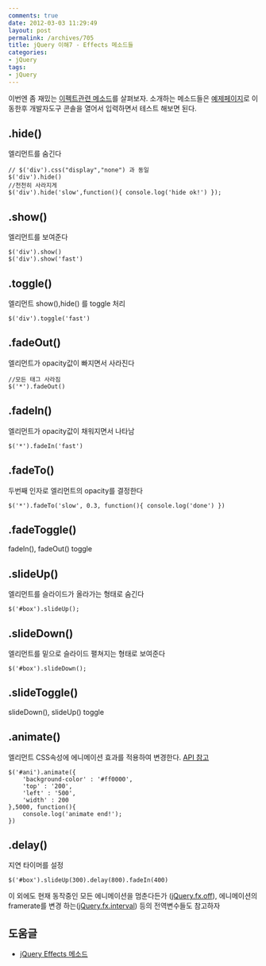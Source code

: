 ```yaml
---
comments: true
date: 2012-03-03 11:29:49
layout: post
permalink: /archives/705
title: jQuery 이해7 - Effects 메소드들
categories:
- jQuery
tags:
- jQuery
---
```


이번엔 좀 재밌는 [이펙트관련 메소드](http://api.jquery.com/category/effects/)를 살펴보자. 소개하는 메소드들은 [예제페이지](/ex/jquery/ex.html)로 이동한후 개발자도구 콘솔을 열어서 입력하면서 테스트 해보면 된다.





## .hide()





엘리먼트를 숨긴다




    
    // $('div').css("display","none") 과 동일
    $('div').hide()
    //천천히 사라지게
    $('div').hide('slow',function(){ console.log('hide ok!') });
    





## .show()





엘리먼트를 보여준다




    
    $('div').show()
    $('div').show('fast')
    





## .toggle()





엘리먼트 show(),hide() 를 toggle 처리




    
    $('div').toggle('fast')
    





## .fadeOut()





엘리먼트가 opacity값이 빠지면서 사라진다




    
    //모든 태그 사라짐 
    $('*').fadeOut()
    





## .fadeIn()





엘리먼트가 opacity값이 채워지면서 나타남




    
    $('*').fadeIn('fast')
    





## .fadeTo()





두번째 인자로 엘리먼트의 opacity를 결정한다




    
    $('*').fadeTo('slow', 0.3, function(){ console.log('done') })
    





## .fadeToggle()





fadeIn(), fadeOut() toggle





## .slideUp()





엘리먼트를 슬라이드가 올라가는 형태로 숨긴다




    
    $('#box').slideUp();
    





## .slideDown()





엘리먼트를 밑으로 슬라이드 펼쳐지는 형태로 보여준다




    
    $('#box').slideDown();
    





## .slideToggle()





slideDown(), slideUp() toggle





## .animate()





엘리먼트 CSS속성에 에니메이션 효과를 적용하여 변경한다. [API 참고](http://api.jquery.com/animate/)




    
    $('#ani').animate({ 
        'background-color' : '#ff0000',
        'top' : '200',
        'left' : '500',
        'width' : 200
    },5000, function(){
        console.log('animate end!');
    })
    





## .delay()





지연 타이머를 설정




    
    $('#box').slideUp(300).delay(800).fadeIn(400)
    





이 외에도 현재 동작중인 모든 에니메이션을 멈춘다든가 ([jQuery.fx.off](http://api.jquery.com/jQuery.fx.off/)), 에니메이션의 framerate를 변경 하는([jQuery.fx.interval](http://api.jquery.com/jQuery.fx.interval/)) 등의 전역변수들도 참고하자





## 도움글







  * [jQuery Effects 메소드](http://api.jquery.com/category/effects/)



